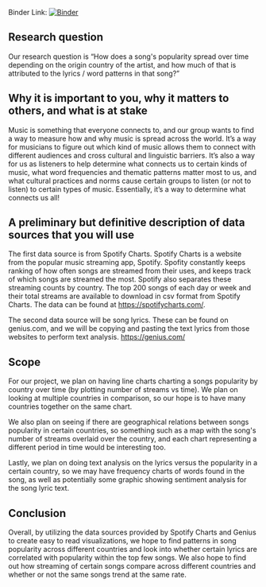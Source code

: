 Binder Link: [![Binder](https://mybinder.org/badge_logo.svg)](https://mybinder.org/v2/gh/spurthirallapalli/DH140-FinalProject/HEAD)

## Research question
Our research question is “How does a song's popularity spread over time depending on the origin country of the artist, and how much of that is attributed to the lyrics / word patterns in that song?”

## Why it is important to you, why it matters to others, and what is at stake
Music is something that everyone connects to, and our group wants to find a way to measure how and why music is spread across the world. It’s a way for musicians to figure out which kind of music allows them to connect with different audiences and cross cultural and linguistic barriers. It’s also a way for us as listeners to help determine what connects us to certain kinds of music, what word frequencies and thematic patterns matter most to us, and what cultural practices and norms cause certain groups to listen (or not to listen) to certain types of music. Essentially, it’s a way to determine what connects us all!

## A preliminary but definitive description of data sources that you will use
The first data source is from Spotify Charts. Spotify Charts is a website from the popular music streaming app, Spotify. Spofity constantly keeps ranking of how often songs are streamed from their uses, and keeps track of which songs are streamed the most. Spotify also separates these streaming counts by country. The top 200 songs of each day or week and their total streams are available to download in csv format from Spotify Charts. The data can be found at https://spotifycharts.com/. 

The second data source will be song lyrics. These can be found on genius.com, and we will be copying and pasting the text lyrics from those websites to perform text analysis. https://genius.com/

## Scope
For our project, we plan on having line charts charting a songs popularity by country over time (by plotting number of streams vs time). We plan on looking at multiple countries in comparison, so our hope is to have many countries together on the same chart. 

We also plan on seeing if there are geographical relations between songs popularity in certain countries, so something such as a map with the song's number of streams overlaid over the country, and each chart representing a different period in time would be interesting too. 

Lastly, we plan on doing text analysis on the lyrics versus the popularity in a certain country, so we may have frequency charts of words found in the song, as well as potentially some graphic showing sentiment analysis for the song lyric text. 

## Conclusion
Overall, by utilizing the data sources provided by Spotify Charts and Genius to create easy to read visualizations, we hope to find patterns in song popularity across different countries and look into whether certain lyrics are correlated with popularity within the top few songs. We also hope to find out how streaming of certain songs compare across different countries and whether or not the same songs trend at the same rate. 
